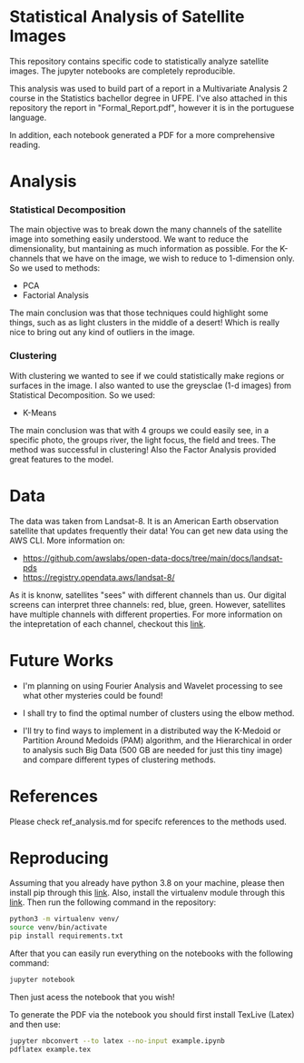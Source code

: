 # Statistical Analysis of Satellite Images

This repository contains specific code to statistically analyze satellite images. The jupyter notebooks are completely reproducible.

This analysis was used to build part of a report in a Multivariate Analysis 2 course in the Statistics bachellor degree in UFPE. I've also attached in this repository the report in "Formal_Report.pdf", however it is in the portuguese language.

In addition, each notebook generated a PDF for a more comprehensive reading.

# Analysis

### Statistical Decomposition

The main objective was to break down the many channels of the satellite image into something easily understood. We want to reduce the dimensionality, but mantaining as much information as possible. For the K-channels that we have on the image, we wish to reduce to 1-dimension only. So we used to methods:

* PCA
* Factorial Analysis

The main conclusion was that those techniques could highlight some things, such as as light clusters in the middle of a desert! Which is really nice to bring out any kind of outliers in the image.

### Clustering

With clustering we wanted to see if we could statistically make regions or surfaces in the image. I also wanted to use the greysclae (1-d images) from Statistical Decomposition. So we used:

* K-Means

The main conclusion was that with 4 groups we could easily see, in a specific photo, the groups river, the light focus, the field and trees. The method was successful in clustering! Also the Factor Analysis provided great features to the model.

# Data

The data was taken from Landsat-8. It is an American Earth observation satellite that updates frequently their data! You can get new data using the AWS CLI. More information on:

* https://github.com/awslabs/open-data-docs/tree/main/docs/landsat-pds
* https://registry.opendata.aws/landsat-8/

As it is knonw, satellites "sees" with different channels than us. Our digital screens can interpret three channels: red, blue, green. However, satellites have multiple channels with different properties. For more information on the intepretation of each channel, checkout this [link](https://www.esri.com/arcgis-blog/products/product/imagery/band-combinations-for-landsat-8/?rmedium=redirect&rsource=blogs.esri.com/esri/arcgis/2013/07/24/band-combinations-for-landsat-8).

# Future Works

* I'm planning on using Fourier Analysis and Wavelet processing to see what other mysteries could be found!

* I shall try to find the optimal number of clusters using the elbow method.

* I'll try to find ways to implement in a distributed way the K-Medoid or Partition Around Medoids (PAM) algorithm, and the Hierarchical in order to analysis such Big Data (500 GB are needed for just this tiny image) and compare different types of clustering methods.

# References

Please check ref_analysis.md for specifc references to the methods used.

# Reproducing

Assuming that you already have python 3.8 on your machine, please then install pip through this [link](https://pip.pypa.io/en/stable/). Also, install the virtualenv module through this [link](https://virtualenv.pypa.io/en/latest/). Then run the following command in the repository:

```bash
python3 -m virtualenv venv/
source venv/bin/activate
pip install requirements.txt
```

After that you can easily run everything on the notebooks with the following command:

```bash
jupyter notebook
```

Then just acess the notebook that you wish!

To generate the PDF via the notebook you should first install TexLive (Latex) and then use:

```bash
jupyter nbconvert --to latex --no-input example.ipynb
pdflatex example.tex
```
